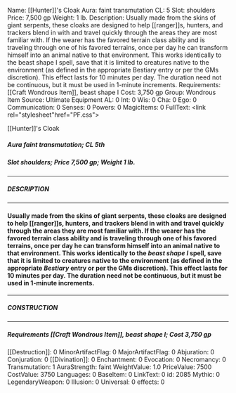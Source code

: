 Name: [[Hunter]]'s Cloak
Aura: faint transmutation
CL: 5
Slot: shoulders
Price: 7,500 gp
Weight: 1 lb.
Description: Usually made from the skins of giant serpents, these cloaks are designed to help [[ranger]]s, hunters, and trackers blend in with and travel quickly through the areas they are most familiar with. If the wearer has the favored terrain class ability and is traveling through one of his favored terrains, once per day he can transform himself into an animal native to that environment. This works identically to the beast shape I spell, save that it is limited to creatures native to the environment (as defined in the appropriate Bestiary entry or per the GMs discretion). This effect lasts for 10 minutes per day. The duration need not be continuous, but it must be used in 1-minute increments.
Requirements: [[Craft Wondrous Item]], beast shape I
Cost: 3,750 gp
Group: Wondrous Item
Source: Ultimate Equipment
AL: 0
Int: 0
Wis: 0
Cha: 0
Ego: 0
Communication: 0
Senses: 0
Powers: 0
MagicItems: 0
FullText: <link rel="stylesheet"href="PF.css"><div class="heading"><p class="alignleft">[[Hunter]]'s Cloak</p><div style="clear: both;"></div></div><div><h5><b>Aura </b>faint transmutation; <b>CL </b>5th</h5><h5><b>Slot </b>shoulders; <b>Price </b>7,500 gp; <b>Weight </b>1 lb.</h5></div><hr/><div><h5><b>DESCRIPTION</b></h5></div><hr/><div><h4><p>Usually made from the skins of giant serpents, these cloaks are designed to help [[ranger]]s, hunters, and trackers blend in with and travel quickly through the areas they are most familiar with. If the wearer has the favored terrain class ability and is traveling through one of his favored terrains, once per day he can transform himself into an animal native to that environment. This works identically to the <i>beast shape I</i> spell, save that it is limited to creatures native to the environment (as defined in the appropriate <i>Bestiary</i> entry or per the GMs discretion). This effect lasts for 10 minutes per day. The duration need not be continuous, but it must be used in 1-minute increments.</p></h4></div><hr/><div><h5><b>CONSTRUCTION</b></h5></div><hr/><div><h5><b>Requirements </b>[[Craft Wondrous Item]], <i>beast shape I</i>; <b>Cost </b>3,750 gp</h5></div>
[[Destruction]]: 0
MinorArtifactFlag: 0
MajorArtifactFlag: 0
Abjuration: 0
Conjuration: 0
[[Divination]]: 0
Enchantment: 0
Evocation: 0
Necromancy: 0
Transmutation: 1
AuraStrength: faint
WeightValue: 1.0
PriceValue: 7500
CostValue: 3750
Languages: 0
BaseItem: 0
LinkText: 0
id: 2085
Mythic: 0
LegendaryWeapon: 0
Illusion: 0
Universal: 0
effects: 0
